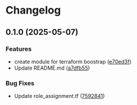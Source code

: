 # Changelog

## 0.1.0 (2025-05-07)


### Features

* create module for terraform boostrap ([e70ed3f](https://github.com/prefapp/tfm/commit/e70ed3f387a6fc97eb2fa21fd61c9e98cf2bee09))
* Update README.md ([a7dfb55](https://github.com/prefapp/tfm/commit/a7dfb55b83447cf3ef08d168ab756e791f322e7a))


### Bug Fixes

* Update role_assignment.tf ([7592841](https://github.com/prefapp/tfm/commit/75928419415d74de12d2d38a602df7aa703c860e))
